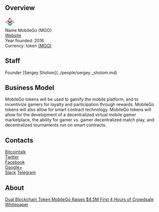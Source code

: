 ## Overview
  ![ logo](../projects/logo/mobilego.png)  
   Name  MobileGo (MGO)  
   [Website](https://mobilego.io/)  
   Year founded:  2016   
   Currency: token [(MGO)](https://coinmarketcap.com/assets/mobilego/)  
## Staff 
  Founder [Sergey Sholom](../people/sergey _sholom.md)  
## Business Model
   MobileGo tokens will be used to gamify the mobile platform, and to incentivize gamers for loyalty and participation through rewards. MobileGo tokens will also allow for smart contract technology. MobileGo tokens will allow for the development of a decentralized virtual mobile gamer marketplace, the ability for gamer vs. gamer decentralized match play, and decentralized tournaments run on smart contracts. 
## Contacts
   [Bitcointalk](https://bitcointalk.org/index.php?topic=1792451.0)  
   [Twitter](https://twitter.com/MobileGoIco)   
   [Facebook](https://www.facebook.com/MobileGo-Crowdfund-1967836613444499/)   
   [Google+](https://plus.google.com/+MobileGoICO)   
   [Slack](https://gamecredits.com/slack.html) 
   [Telegram](https://t.me/mobilego) 
## About 
 [Dual Blockchain Token MobileGo Raises $4.5M First 4 Hours of Crowdsale](https://news.bitcoin.com/dual-blockchain-token-mobilego-raises-4-5m-first-4-hours-of-crowdsale/)  
 [Whitepaper](https://mobilego.io/white-paper/)


